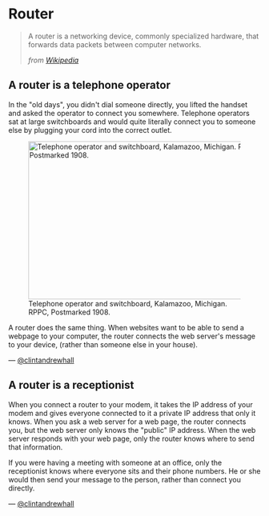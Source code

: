 Router
=======
> A router is a networking device, commonly specialized hardware, that forwards
> data packets between computer networks.
>
><cite>from <a href="http://en.wikipedia.org/wiki/Router_(computing)">Wikipedia</a></cite>

## A router is a telephone operator
In the "old days", you didn't dial someone directly, you lifted the handset and
asked the operator to connect you somewhere.  Telephone operators sat at large
switchboards and would quite literally connect you to someone else by plugging
your cord into the correct outlet.

<figure>
  <a href="https://www.flickr.com/photos/70251312@N00/9374897674"
    title="Telephone operator and switchboard, Kalamazoo, Michigan. RPPC,
      Postmarked 1908. by Wystan, on Flickr">
    <img src="https://farm4.staticflickr.com/3779/9374897674_d108d1a193.jpg"
      alt="Telephone operator and switchboard, Kalamazoo, Michigan. RPPC,
        Postmarked 1908."
      width="500"
      height="316" >
  </a>
  <figcaption>
    Telephone operator and switchboard, Kalamazoo, Michigan. RPPC,
    Postmarked 1908.
  </figcaption>
</figure>

A router does the same thing.  When websites want to be able to send a webpage
to your computer, the router connects the web server's message to your device,
(rather than someone else in your house).

— [@clintandrewhall][1]

## A router is a receptionist
When you connect a router to your modem, it takes the IP address of your modem
and gives everyone connected to it a private IP address that only it knows.
When you ask a web server for a web page, the router connects you, but the web
server only knows the "public" IP address.  When the web server responds with
your web page, only the router knows where to send that information.

If you were having a meeting with someone at an office, only the receptionist
knows where everyone sits and their phone numbers.  He or she would then send
your message to the person, rather than connect you directly.

— [@clintandrewhall][1]

[1]:http://www.github.com/clintandrewhall
